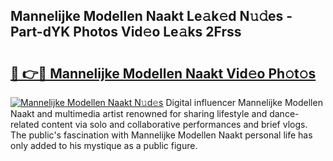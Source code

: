 ## Mannelijke Modellen Naakt Le𝚊k𝚎d N𝚞𝚍es - Part-dYK Photos Vid𝚎o Le𝚊ks 2Frss

# <h2><a href="http://fb4fxn.evod.top/?m=Mannelijke+Modellen+Naakt">🔗 👉🔴 Mannelijke Modellen Naakt Vid𝚎o Ph𝚘t𝚘s</a></h2>

[![Mannelijke Modellen Naakt N𝚞d𝚎s](https://i.imgur.com/8V9OHl7.gif)](http://fb4fxn.evod.top/?m=Mannelijke+Modellen+Naakt)
Digital influencer Mannelijke Modellen Naakt and multimedia artist renowned for sharing lifestyle and dance-related content via solo and collaborative performances and brief vlogs. The public's fascination with Mannelijke Modellen Naakt personal life has only added to his mystique as a public figure. 
